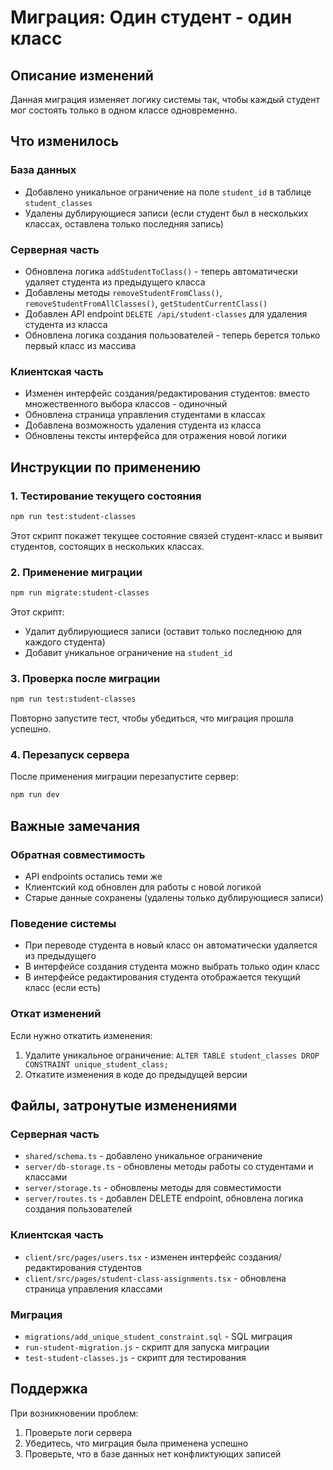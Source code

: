 # Миграция: Один студент - один класс

## Описание изменений

Данная миграция изменяет логику системы так, чтобы каждый студент мог состоять только в одном классе одновременно.

## Что изменилось

### База данных
- Добавлено уникальное ограничение на поле `student_id` в таблице `student_classes`
- Удалены дублирующиеся записи (если студент был в нескольких классах, оставлена только последняя запись)

### Серверная часть
- Обновлена логика `addStudentToClass()` - теперь автоматически удаляет студента из предыдущего класса
- Добавлены методы `removeStudentFromClass()`, `removeStudentFromAllClasses()`, `getStudentCurrentClass()`
- Добавлен API endpoint `DELETE /api/student-classes` для удаления студента из класса
- Обновлена логика создания пользователей - теперь берется только первый класс из массива

### Клиентская часть
- Изменен интерфейс создания/редактирования студентов: вместо множественного выбора классов - одиночный
- Обновлена страница управления студентами в классах
- Добавлена возможность удаления студента из класса
- Обновлены тексты интерфейса для отражения новой логики

## Инструкции по применению

### 1. Тестирование текущего состояния
```bash
npm run test:student-classes
```
Этот скрипт покажет текущее состояние связей студент-класс и выявит студентов, состоящих в нескольких классах.

### 2. Применение миграции
```bash
npm run migrate:student-classes
```
Этот скрипт:
- Удалит дублирующиеся записи (оставит только последнюю для каждого студента)
- Добавит уникальное ограничение на `student_id`

### 3. Проверка после миграции
```bash
npm run test:student-classes
```
Повторно запустите тест, чтобы убедиться, что миграция прошла успешно.

### 4. Перезапуск сервера
После применения миграции перезапустите сервер:
```bash
npm run dev
```

## Важные замечания

### Обратная совместимость
- API endpoints остались теми же
- Клиентский код обновлен для работы с новой логикой
- Старые данные сохранены (удалены только дублирующиеся записи)

### Поведение системы
- При переводе студента в новый класс он автоматически удаляется из предыдущего
- В интерфейсе создания студента можно выбрать только один класс
- В интерфейсе редактирования студента отображается текущий класс (если есть)

### Откат изменений
Если нужно откатить изменения:
1. Удалите уникальное ограничение: `ALTER TABLE student_classes DROP CONSTRAINT unique_student_class;`
2. Откатите изменения в коде до предыдущей версии

## Файлы, затронутые изменениями

### Серверная часть
- `shared/schema.ts` - добавлено уникальное ограничение
- `server/db-storage.ts` - обновлены методы работы со студентами и классами
- `server/storage.ts` - обновлены методы для совместимости
- `server/routes.ts` - добавлен DELETE endpoint, обновлена логика создания пользователей

### Клиентская часть
- `client/src/pages/users.tsx` - изменен интерфейс создания/редактирования студентов
- `client/src/pages/student-class-assignments.tsx` - обновлена страница управления классами

### Миграция
- `migrations/add_unique_student_constraint.sql` - SQL миграция
- `run-student-migration.js` - скрипт для запуска миграции
- `test-student-classes.js` - скрипт для тестирования

## Поддержка

При возникновении проблем:
1. Проверьте логи сервера
2. Убедитесь, что миграция была применена успешно
3. Проверьте, что в базе данных нет конфликтующих записей
